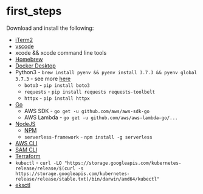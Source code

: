 # first_steps

Download and install the following:

* [iTerm2](https://www.iterm2.com/downloads.html)
* [vscode](https://code.visualstudio.com/download)
* xcode && xcode command line tools
* [Homebrew](https://brew.sh/)
* [Docker Desktop](https://download.docker.com/mac/stable/Docker.dmg)
* Python3 - `brew install pyenv && pyenv install 3.7.3 && pyenv global 3.7.3` - see more [here](https://opensource.com/article/19/5/python-3-default-mac)
  * `boto3` - `pip install boto3`
  * `requests` - `pip install requests requests-toolbelt`
  * `httpx` - `pip install httpx`
* [Go](https://dl.google.com/go/go1.14.darwin-amd64.pkg)
  * AWS SDK - `go get -u github.com/aws/aws-sdk-go`
  * AWS Lambda - `go get -u github.com/aws/aws-lambda-go/...`
* [NodeJS](https://nodejs.org/dist/v12.16.1/node-v12.16.1.pkg)
  * [NPM](https://www.npmjs.com/get-npm)
  * `serverless-framework` - `npm install -g serverless`
* [AWS CLI](https://docs.aws.amazon.com/cli/latest/userguide/install-cliv2-mac.html)
* [SAM CLI](https://docs.aws.amazon.com/serverless-application-model/latest/developerguide/serverless-sam-cli-install-mac.html)
* [Terraform](https://releases.hashicorp.com/terraform/0.12.21/terraform_0.12.21_darwin_amd64.zip)
* `kubectl` - `curl -LO "https://storage.googleapis.com/kubernetes-release/release/$(curl -s https://storage.googleapis.com/kubernetes-release/release/stable.txt)/bin/darwin/amd64/kubectl"`
* [eksctl](https://github.com/weaveworks/eksctl/releases/download/0.14.0/eksctl_Darwin_amd64.tar.gz)
